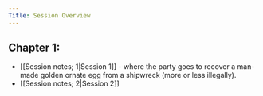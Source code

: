 ```yaml
---
Title: Session Overview
---
```

## Chapter 1:
- [[Session notes; 1|Session 1]] - where the party goes to recover a man-made golden ornate egg from a shipwreck (more or less illegally).
- [[Session notes; 2|Session 2]]